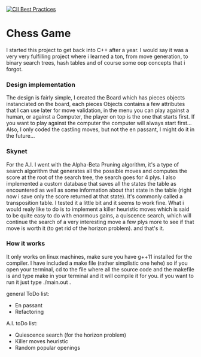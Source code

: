 [![CII Best Practices](https://bestpractices.coreinfrastructure.org/projects/3677/badge)](https://bestpractices.coreinfrastructure.org/projects/3677)

# Chess Game

I started this project to get back into C++ after a year. I would say it was a very very fulfilling project where i learned a ton, from move generation, to binary search trees, hash tables and of course some oop concepts that i forgot. 

### Design implementation

The design is fairly simple, I created the Board which has pieces objects instanciated on the board, each pieces Objects contains a few attributes that I can use later for move validation, in the menu you can play against a human, or against a Computer, the player on top is the one that starts first. If you want to play against the computer the computer will always start first... Also, I only coded the castling moves, but not the en passant, I might do it in the future... 

### Skynet

For the A.I. I went with the Alpha-Beta Pruning algorithm, it's a type of search algorithm that generates all the possible moves and computes the score at the root of the search tree, the search goes for 4 plys. I also implemented a custom database that saves all the states the table as encountered as well as some information about that state in the table (right now i save only the score returned at that state). It's commonly called a transposition table. I tested it a little bit and it seems to work fine. What i would realy like to do is to implement a killer heuristic moves which is said to be quite easy to do with enormous gains, a quiscence search, which will continue the search of a very interesting move a few plys more to see if that move is worth it (to get rid of the horizon problem). and that's it.

### How it works

It only works on linux machines, make sure you have g++11 installed for the compiler. I have included a make file (rather simplistic one hehe) so if you open your terminal, cd to the file where all the source code and the makefile is and type make in your terminal and it will compile it for you. if you want to run it just type ./main.out . 



general ToDo list:
  - En passant 
  - Refactoring 
  
 A.I. toDo list:
  - Quiescence search (for the horizon problem)
  - Killer moves heuristic
  - Random popular openings
 
